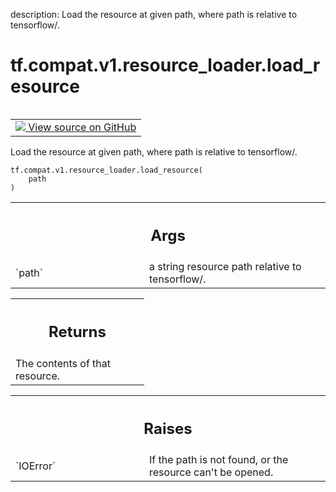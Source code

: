 description: Load the resource at given path, where path is relative to tensorflow/.

<div itemscope itemtype="http://developers.google.com/ReferenceObject">
<meta itemprop="name" content="tf.compat.v1.resource_loader.load_resource" />
<meta itemprop="path" content="Stable" />
</div>

# tf.compat.v1.resource_loader.load_resource

<!-- Insert buttons and diff -->

<table class="tfo-notebook-buttons tfo-api nocontent" align="left">
<td>
  <a target="_blank" href="https://github.com/tensorflow/tensorflow/blob/r2.4/tensorflow/python/platform/resource_loader.py#L34-L48">
    <img src="https://www.tensorflow.org/images/GitHub-Mark-32px.png" />
    View source on GitHub
  </a>
</td>
</table>



Load the resource at given path, where path is relative to tensorflow/.

<pre class="devsite-click-to-copy prettyprint lang-py tfo-signature-link">
<code>tf.compat.v1.resource_loader.load_resource(
    path
)
</code></pre>



<!-- Placeholder for "Used in" -->


<!-- Tabular view -->
 <table class="responsive fixed orange">
<colgroup><col width="214px"><col></colgroup>
<tr><th colspan="2"><h2 class="add-link">Args</h2></th></tr>

<tr>
<td>
`path`
</td>
<td>
a string resource path relative to tensorflow/.
</td>
</tr>
</table>



<!-- Tabular view -->
 <table class="responsive fixed orange">
<colgroup><col width="214px"><col></colgroup>
<tr><th colspan="2"><h2 class="add-link">Returns</h2></th></tr>
<tr class="alt">
<td colspan="2">
The contents of that resource.
</td>
</tr>

</table>



<!-- Tabular view -->
 <table class="responsive fixed orange">
<colgroup><col width="214px"><col></colgroup>
<tr><th colspan="2"><h2 class="add-link">Raises</h2></th></tr>

<tr>
<td>
`IOError`
</td>
<td>
If the path is not found, or the resource can't be opened.
</td>
</tr>
</table>

